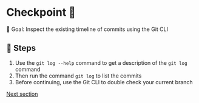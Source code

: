 # Checkpoint 🏁

🎯 Goal: Inspect the existing timeline of commits using the Git CLI

## 👣 Steps


1. Use the `git log --help` command to get a description of the `git log` command
2. Then run the command `git log` to list the commits
3. Before continuing, use the Git CLI to double check your current branch


[Next section](./committing.md)
